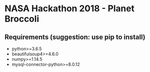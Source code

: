 # NASA Hackathon 2018 - Planet Broccoli
## Requirements (suggestion: use pip to install)
* python>=3.6.5
* beautifulsoup4>=4.6.0
* numpy>=1.14.5
* mysql-connector-python>=8.0.12

